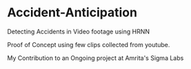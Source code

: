 # Accident-Anticipation
Detecting Accidents in Video footage using HRNN

Proof of Concept using few clips collected from youtube. 

My Contribution to an Ongoing project at Amrita's Sigma Labs 
